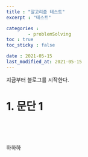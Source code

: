 ```yaml
---
title : "알고리즘 테스트"
excerpt : "테스트"

categories : 
        - problemSolving
toc : true
toc_sticky : false

date : 2021-05-15
last_modified_at: 2021-05-15
---
```


지금부터 블로그를 시작한다.

# 1. 문단 1

<p>&nbsp;</p>
<p>&nbsp;</p>
<script src="https://gist.github.com/Daesun-Yoo/ff8a3ba99cf4bb585ac5887b21c98511.js"></script>

하하하